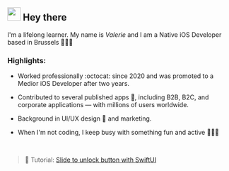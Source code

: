 
<div align="left">
  <h2>
    <img src="https://media.giphy.com/media/IdsXp5P7AYebfOAgkj/giphy.gif" width="30" > Hey there
  </h2>
</div>

<div align="left">


I'm a lifelong learner. My name is <i>Valerie</i> and I am a Native iOS Developer based in Brussels 👩🏼‍💻 

<h3>
<ME> Highlights:
</h3>

- Worked professionally :octocat:  since 2020 and was promoted to a Medior iOS Developer after two years.

- Contributed to several published apps 📱, including B2B, B2C, and corporate applications — with millions of users worldwide.

- Background in UI/UX design 🎨 and marketing.

- When I'm not coding, I keep busy with something fun and active 🧗🏼‍♀️
  
</br>

> 🔖 Tutorial: [Slide to unlock button with SwiftUI](https://www.goodrequest.com/blog/how-to-make-a-slide-to-unlock-button-in-swiftui)

</div>


<!--
  ![GitHub stats](https://github-readme-stats.vercel.app/api?username=vaIerika&hide=prs,issues,contribs&theme=vue&show_icons=true&count_private=true)
 --->

  <!-- <img src="https://media.giphy.com/media/h2MnYkmrz54ADxiKlo/giphy.gif" width="100px"> -->
  <!--   <img src="https://user-images.githubusercontent.com/44220102/119160961-13160d00-ba59-11eb-880e-92dbc0bc9430.png" width="100px"> -->
  <!--  <img src="https://media.giphy.com/media/l7GIj25B0rA2FHeWP3/giphy.gif" width="100px"> -->
  <!-- <img src="https://media.giphy.com/media/ViNfIcTgHzMNON213e/giphy.gif" width="150px"> --->

<!--
Here are some ideas to get you started:

- 🔭 I’m currently working on ...
- 🌱 I’m currently learning ...
- 👯 I’m looking to collaborate on ...
- 🤔 I’m looking for help with ...
- 💬 Ask me about ...
- 📫 How to reach me: ...
- 😄 Pronouns: ...
- ⚡ Fun fact: ...
-->
